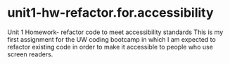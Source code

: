 # unit1-hw-refactor.for.accessibility
Unit 1 Homework- refactor code to meet accessibility standards
This is my first assignment for the UW coding bootcamp in which I am expected to refactor existing code in order to make it accessible to people who use screen readers.
